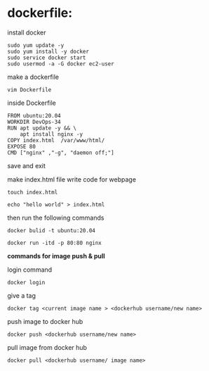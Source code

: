 # dockerfile:

install docker 
```
sudo yum update -y
sudo yum install -y docker
sudo service docker start
sudo usermod -a -G docker ec2-user
```
make a dockerfile
```
vim Dockerfile
```
inside Dockerfile 
```
FROM ubuntu:20.04
WORKDIR DevOps-34
RUN apt update -y && \
    apt install nginx -y 
COPY index.html  /var/www/html/
EXPOSE 80 
CMD ["nginx" ,"-g", "daemon off;"]
```
save and exit 

make index.html file write code for webpage 

```
touch index.html
```
```
echo "hello world" > index.html
```
then run the following commands
```
docker bulid -t ubuntu:20.04
```
```
docker run -itd -p 80:80 nginx
```

**commands for image push & pull**

login command
```
docker login
```
give a tag
```
docker tag <current image name > <dockerhub username/new name>
```
push image to docker hub
```
docker push <dockerhub username/new name>
```
pull image from docker hub
```
docker pull <dockerhub username/ image name>
```
